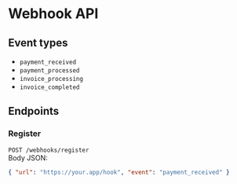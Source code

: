 # Webhook API

## Event types
- `payment_received`
- `payment_processed`
- `invoice_processing`
- `invoice_completed`

## Endpoints

### Register
`POST /webhooks/register`  
Body JSON:
```json
{ "url": "https://your.app/hook", "event": "payment_received" }